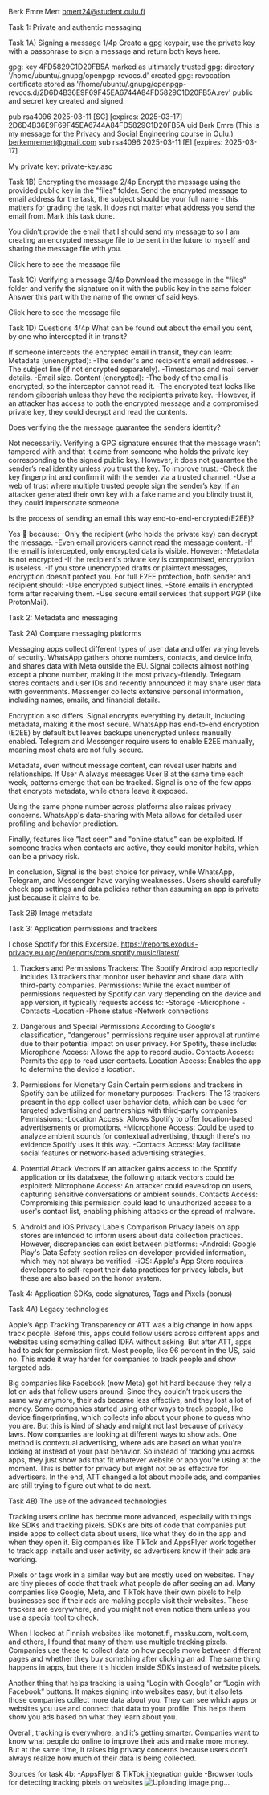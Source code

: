 Berk Emre Mert
bmert24@student.oulu.fi

Task 1: Private and authentic messaging

Task 1A) Signing a message 1/4p
Create a gpg keypair, use the private key with a passphrase to sign a message and return both keys here.

gpg: key 4FD5829C1D20FB5A marked as ultimately trusted
gpg: directory '/home/ubuntu/.gnupg/openpgp-revocs.d' created
gpg: revocation certificate stored as '/home/ubuntu/.gnupg/openpgp-revocs.d/2D6D4B36E9F69F45EA6744A84FD5829C1D20FB5A.rev'
public and secret key created and signed.

pub   rsa4096 2025-03-11 [SC] [expires: 2025-03-17]
      2D6D4B36E9F69F45EA6744A84FD5829C1D20FB5A
uid                      Berk Emre (This is my message for the Privacy and Social Engineering course in Oulu.) <berkemremert@gmail.com>
sub   rsa4096 2025-03-11 [E] [expires: 2025-03-17]

My private key: private-key.asc

Task 1B) Encrypting the message 2/4p
Encrypt the message using the provided public key in the "files" folder. Send the encrypted message to email address for the task, the subject should be your full name - this matters for grading the task. It does not matter what address you send the email from. Mark this task done.

You didn’t provide the email that I should send my message to so I am creating an encrypted message file to be sent in the future to myself and sharing the message file with you.

Click here to see the message file

Task 1C) Verifying a message 3/4p
Download the message in the "files" folder and verify the signature on it with the public key in the same folder. Answer this part with the name of the owner of said keys.

Click here to see the message file

Task 1D) Questions 4/4p
What can be found out about the email you sent, by one who intercepted it in transit?

If someone intercepts the encrypted email in transit, they can learn:
Metadata (unencrypted):
-The sender's and recipient's email addresses.
-The subject line (if not encrypted separately).
-Timestamps and mail server details.
-Email size.
Content (encrypted):
-The body of the email is encrypted, so the interceptor cannot read it.
-The encrypted text looks like random gibberish unless they have the recipient’s private key.
-However, if an attacker has access to both the encrypted message and a compromised private key, they could decrypt and read the contents.

Does verifying the the message guarantee the senders identity?

Not necessarily. Verifying a GPG signature ensures that the message wasn’t tampered with and that it came from someone who holds the private key corresponding to the signed public key. However, it does not guarantee the sender’s real identity unless you trust the key. To improve trust:
-Check the key fingerprint and confirm it with the sender via a trusted channel.
-Use a web of trust where multiple trusted people sign the sender’s key.
If an attacker generated their own key with a fake name and you blindly trust it, they could impersonate someone.

Is the process of sending an email this way end-to-end-encrypted(E2EE)?

Yes  because:
-Only the recipient (who holds the private key) can decrypt the message.
-Even email providers cannot read the message content.
-If the email is intercepted, only encrypted data is visible.
However:
-Metadata is not encrypted
-If the recipient's private key is compromised, encryption is useless.
-If you store unencrypted drafts or plaintext messages, encryption doesn’t protect you.
For full E2EE protection, both sender and recipient should:
-Use encrypted subject lines.
-Store emails in encrypted form after receiving them.
-Use secure email services that support PGP (like ProtonMail).

Task 2: Metadata and messaging

Task 2A) Compare messaging platforms

Messaging apps collect different types of user data and offer varying levels of security. WhatsApp gathers phone numbers, contacts, and device info, and shares data with Meta outside the EU. Signal collects almost nothing except a phone number, making it the most privacy-friendly. Telegram stores contacts and user IDs and recently announced it may share user data with governments. Messenger collects extensive personal information, including names, emails, and financial details.

Encryption also differs. Signal encrypts everything by default, including metadata, making it the most secure. WhatsApp has end-to-end encryption (E2EE) by default but leaves backups unencrypted unless manually enabled. Telegram and Messenger require users to enable E2EE manually, meaning most chats are not fully secure.

Metadata, even without message content, can reveal user habits and relationships. If User A always messages User B at the same time each week, patterns emerge that can be tracked. Signal is one of the few apps that encrypts metadata, while others leave it exposed.

Using the same phone number across platforms also raises privacy concerns. WhatsApp's data-sharing with Meta allows for detailed user profiling and behavior prediction.

Finally, features like "last seen" and "online status" can be exploited. If someone tracks when contacts are active, they could monitor habits, which can be a privacy risk.

In conclusion, Signal is the best choice for privacy, while WhatsApp, Telegram, and Messenger have varying weaknesses. Users should carefully check app settings and data policies rather than assuming an app is private just because it claims to be.

Task 2B) Image metadata

 
 

Task 3: Application permissions and trackers

I chose Spotify for this Excersize.
https://reports.exodus-privacy.eu.org/en/reports/com.spotify.music/latest/

1. Trackers and Permissions
Trackers: The Spotify Android app reportedly includes 13 trackers that monitor user behavior and share data with third-party companies. 
Permissions: While the exact number of permissions requested by Spotify can vary depending on the device and app version, it typically requests access to:
-Storage
-Microphone
-Contacts
-Location
-Phone status
-Network connections

2. Dangerous and Special Permissions
According to Google's classification, "dangerous" permissions require user approval at runtime due to their potential impact on user privacy. For Spotify, these include:
Microphone Access: Allows the app to record audio.
Contacts Access: Permits the app to read user contacts.
Location Access: Enables the app to determine the device's location.

3. Permissions for Monetary Gain
Certain permissions and trackers in Spotify can be utilized for monetary purposes:
Trackers: The 13 trackers present in the app collect user behavior data, which can be used for targeted advertising and partnerships with third-party companies. 
Permissions:
-Location Access: Allows Spotify to offer location-based advertisements or promotions.
-Microphone Access: Could be used to analyze ambient sounds for contextual advertising, though there's no evidence Spotify uses it this way.
-Contacts Access: May facilitate social features or network-based advertising strategies.

4. Potential Attack Vectors
If an attacker gains access to the Spotify application or its database, the following attack vectors could be exploited:
Microphone Access: An attacker could eavesdrop on users, capturing sensitive conversations or ambient sounds.
Contacts Access: Compromising this permission could lead to unauthorized access to a user's contact list, enabling phishing attacks or the spread of malware.

5. Android and iOS Privacy Labels Comparison
Privacy labels on app stores are intended to inform users about data collection practices. However, discrepancies can exist between platforms:
-Android: Google Play's Data Safety section relies on developer-provided information, which may not always be verified.
-iOS: Apple's App Store requires developers to self-report their data practices for privacy labels, but these are also based on the honor system.

Task 4: Application SDKs, code signatures, Tags and Pixels (bonus)

Task 4A) Legacy technologies

Apple’s App Tracking Transparency or ATT was a big change in how apps track people. Before this, apps could follow users across different apps and websites using something called IDFA without asking. But after ATT, apps had to ask for permission first. Most people, like 96 percent in the US, said no. This made it way harder for companies to track people and show targeted ads.

Big companies like Facebook (now Meta) got hit hard because they rely a lot on ads that follow users around. Since they couldn’t track users the same way anymore, their ads became less effective, and they lost a lot of money. Some companies started using other ways to track people, like device fingerprinting, which collects info about your phone to guess who you are. But this is kind of shady and might not last because of privacy laws.
Now companies are looking at different ways to show ads. One method is contextual advertising, where ads are based on what you're looking at instead of your past behavior. 
So instead of tracking you across apps, they just show ads that fit whatever website or app you’re using at the moment. This is better for privacy but might not be as effective for advertisers. In the end, ATT changed a lot about mobile ads, and companies are still trying to figure out what to do next.

Task 4B) The use of the advanced technologies

Tracking users online has become more advanced, especially with things like SDKs and tracking pixels. SDKs are bits of code that companies put inside apps to collect data about users, like what they do in the app and when they open it. Big companies like TikTok and AppsFlyer work together to track app installs and user activity, so advertisers know if their ads are working.

Pixels or tags work in a similar way but are mostly used on websites. They are tiny pieces of code that track what people do after seeing an ad. Many companies like Google, Meta, and TikTok have their own pixels to help businesses see if their ads are making people visit their websites. These trackers are everywhere, and you might not even notice them unless you use a special tool to check.

When I looked at Finnish websites like motonet.fi, masku.com, wolt.com, and others, I found that many of them use multiple tracking pixels. Companies use these to collect data on how people move between different pages and whether they buy something after clicking an ad. The same thing happens in apps, but there it's hidden inside SDKs instead of website pixels.

Another thing that helps tracking is using “Login with Google” or “Login with Facebook” buttons. It makes signing into websites easy, but it also lets those companies collect more data about you. They can see which apps or websites you use and connect that data to your profile. This helps them show you ads based on what they learn about you.

Overall, tracking is everywhere, and it’s getting smarter. Companies want to know what people do online to improve their ads and make more money. But at the same time, it raises big privacy concerns because users don’t always realize how much of their data is being collected.

Sources for task 4b:
-AppsFlyer & TikTok integration guide
-Browser tools for detecting tracking pixels on websites
![Uploading image.png…]()
